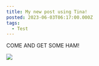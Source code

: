 ```yaml
---
title: My new post using Tina!
posted: 2023-06-03T06:17:00.000Z
tags:
  - Test
---
```


COME AND GET SOME HAM!

![](/images/beholder.png)
